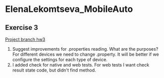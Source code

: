 # ElenaLekomtseva_MobileAuto
## Exercise 3
[Project branch hw3](https://github.com/ElenaLekomtseva/ElenaLekomtseva_MobileAuto/tree/hw3)

1. Suggest improvements for .properties reading. What are the purposes?
For different devices we need to change .property. It will be better if we configure the settings for each type of device.
2. I added check for native and web tests. For web tests I want check result state code, but didn't find method.